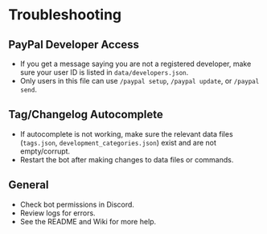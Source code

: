 # Troubleshooting

## PayPal Developer Access
- If you get a message saying you are not a registered developer, make sure your user ID is listed in `data/developers.json`.
- Only users in this file can use `/paypal setup`, `/paypal update`, or `/paypal send`.

## Tag/Changelog Autocomplete
- If autocomplete is not working, make sure the relevant data files (`tags.json`, `development_categories.json`) exist and are not empty/corrupt.
- Restart the bot after making changes to data files or commands.

## General
- Check bot permissions in Discord.
- Review logs for errors.
- See the README and Wiki for more help.

